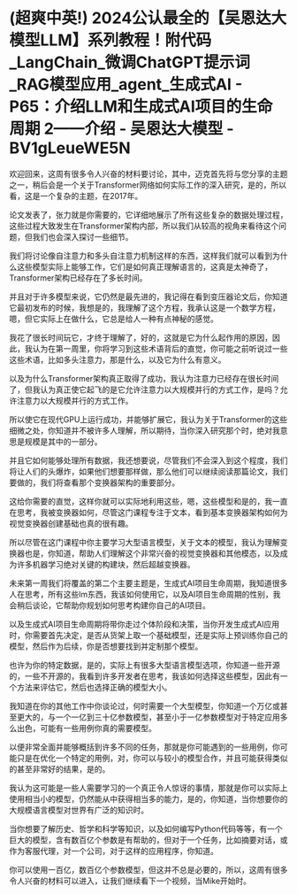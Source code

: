 # (超爽中英!) 2024公认最全的【吴恩达大模型LLM】系列教程！附代码_LangChain_微调ChatGPT提示词_RAG模型应用_agent_生成式AI - P65：介绍LLM和生成式AI项目的生命周期 2——介绍 - 吴恩达大模型 - BV1gLeueWE5N

欢迎回来，这周有很多令人兴奋的材料要讨论，其中，迈克首先将与您分享的主题之一，稍后会是一个关于Transformer网络如何实际工作的深入研究，是的，所以看，这是一个复杂的主题，在2017年。

论文发表了，张力就是你需要的，它详细地展示了所有这些复杂的数据处理过程，这些过程大致发生在Transformer架构内部，所以我们从较高的视角来看待这个问题，但我们也会深入探讨一些细节。

我们将讨论像自注意力和多头自注意力机制这样的东西，这样我们就可以看到为什么这些模型实际上能够工作，它们是如何真正理解语言的，这真是太神奇了，Transformer架构已经存在了多长时间。

并且对于许多模型来说，它仍然是最先进的，我记得在看到变压器论文后，你知道它最初发布的时候，我想是的，我理解了这个方程，我承认这是一个数学方程，嗯，但它实际上在做什么，它总是给人一种有点神秘的感觉。

我花了很长时间玩它，才终于理解了，好的，这就是它为什么起作用的原因，因此，我认为在第一周里，你将学习到这些术语背后的直觉，你可能之前听说过一些这些术语，比如多头注意力，那是什么，以及它为什么有意义。

以及为什么Transformer架构真正取得了成功，我认为注意力已经存在很长时间了，但我认为真正使它起飞的是它允许注意力以大规模并行的方式工作，是吗？允许注意力以大规模并行的方式工作。

所以使它在现代GPU上运行成功，并能够扩展它，我认为关于Transformer的这些细微之处，你知道并不被许多人理解，所以期待，当你深入研究那个时，绝对我意思是规模是其中的一部分。

并且它如何能够处理所有数据，我还想要说，尽管我们不会深入到这个程度，我们将让人们的头爆炸，如果他们想要那样做，那么他们可以继续阅读那篇论文，我们要做的，我们将查看那个变换器架构的重要部分。

这给你需要的直觉，这样你就可以实际地利用这些，嗯，这些模型和是的，我一直在思考，我被变换器如何，尽管这门课程专注于文本，看到基本变换器架构如何为视觉变换器创建基础也真的很有趣。

所以尽管在这门课程中你主要学习大型语言模型，关于文本的模型，我认为理解变换器也是，你知道，帮助人们理解这个非常兴奋的视觉变换器和其他模态，以及成为许多机器学习绝对关键的构建块，然后超越变换器。

未来第一周我们将覆盖的第二个主要主题是，生成式AI项目生命周期，我知道很多人在思考，所有这些lm东西，我该如何使用它，以及AI项目生命周期的性别，我会稍后谈论，它帮助你规划如何思考构建你自己的AI项目。

以及生成式AI项目生命周期将带你走过个体阶段和决策，当你开发生成式AI应用时，你需要首先决定，是否从货架上取一个基础模型，还是实际上预训练你自己的模型，然后作为后续，你是否想要找到并定制那个模型。

也许为你的特定数据，是的，实际上有很多大型语言模型选项，你知道一些开源的，一些不开源的，我看到许多开发者在思考，我该如何选择这些模型，因此有一个方法来评估它，然后也选择正确的模型大小。

我知道在你的其他工作中你谈论过，何时需要一个大型模型，你知道一个万亿或甚至更大的，与一个一亿到三十亿参数模型，甚至小于一亿参数模型对于特定应用多么出色，可能有一些用例你真的需要模型。

以便非常全面并能够概括到许多不同的任务，那就是你可能遇到的一些用例，你可能只是在优化一个特定的用例，对，你可以与较小的模型合作，并且可能获得类似的甚至非常好的结果，是的。

我认为这可能是一些人需要学习的一个真正令人惊讶的事情，那就是你可以实际上使用相当小的模型，仍然能从中获得相当多的能力，是的，你知道，当你想要你的大规模语言模型对世界有广泛的知识时。

当你想要了解历史、哲学和科学等知识，以及如何编写Python代码等等，有一个巨大的模型，含有数百亿个参数是有帮助的，但对于一个任务，比如摘要对话，或作为客服代理，对一个公司，对于这样的应用程序，你知道。

你可以使用一百亿，数百亿个参数模型，但这并不总是必要的，所以，这周有很多令人兴奋的材料可以进入，让我们继续看下一个视频，当Mike开始时。

